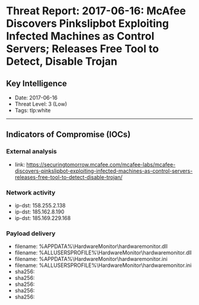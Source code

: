 # Threat Report: 2017-06-16: McAfee Discovers Pinkslipbot Exploiting Infected Machines as Control Servers; Releases Free Tool to Detect, Disable Trojan


## Key Intelligence
* Date: 2017-06-16
* Threat Level: 3 (Low)
* Tags: tlp:white

---

## Indicators of Compromise (IOCs)
### External analysis
* link: https://securingtomorrow.mcafee.com/mcafee-labs/mcafee-discovers-pinkslipbot-exploiting-infected-machines-as-control-servers-releases-free-tool-to-detect-disable-trojan/

### Network activity
* ip-dst: 158.255.2.138
* ip-dst: 185.162.8.190
* ip-dst: 185.169.229.168

### Payload delivery
* filename: %APPDATA%\HardwareMonitor\hardwaremonitor.dll
* filename: %ALLUSERSPROFILE%\HardwareMonitor\hardwaremonitor.dll
* filename: %APPDATA%\HardwareMonitor\hardwaremonitor.ini
* filename: %ALLUSERSPROFILE%\HardwareMonitor\hardwaremonitor.ini
* sha256: <sha256>
* sha256: <sha256>
* sha256: <sha256>
* sha256: <sha256>
* sha256: <sha256>
